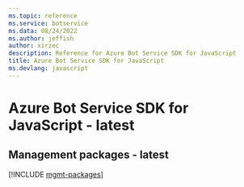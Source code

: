 ```yaml
---
ms.topic: reference
ms.service: botservice
ms.data: 08/24/2022
ms.author: jeffish
author: xirzec
description: Reference for Azure Bot Service SDK for JavaScript
title: Azure Bot Service SDK for JavaScript
ms.devlang: javascript
---
```

# Azure Bot Service SDK for JavaScript - latest

## Management packages - latest
[!INCLUDE [mgmt-packages](bot-service-mgmt-index.md)]